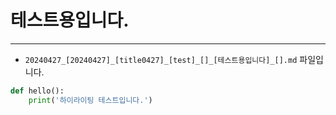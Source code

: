 
# 테스트용입니다.

---

* `20240427_[20240427]_[title0427]_[test]_[]_[테스트용입니다]_[].md` 파일입니다.
```python
def hello():
    print('하이라이팅 테스트입니다.')
```
